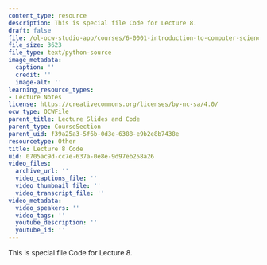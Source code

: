 ```yaml
---
content_type: resource
description: This is special file Code for Lecture 8.
draft: false
file: /ol-ocw-studio-app/courses/6-0001-introduction-to-computer-science-and-programming-in-python-fall-2016/0705ac9dcc7e637a0e8e9d97eb258a26_lec8_classes.py
file_size: 3623
file_type: text/python-source
image_metadata:
  caption: ''
  credit: ''
  image-alt: ''
learning_resource_types:
- Lecture Notes
license: https://creativecommons.org/licenses/by-nc-sa/4.0/
ocw_type: OCWFile
parent_title: Lecture Slides and Code
parent_type: CourseSection
parent_uid: f39a25a3-5f6b-0d3e-6388-e9b2e8b7438e
resourcetype: Other
title: Lecture 8 Code
uid: 0705ac9d-cc7e-637a-0e8e-9d97eb258a26
video_files:
  archive_url: ''
  video_captions_file: ''
  video_thumbnail_file: ''
  video_transcript_file: ''
video_metadata:
  video_speakers: ''
  video_tags: ''
  youtube_description: ''
  youtube_id: ''
---
```

This is special file Code for Lecture 8.